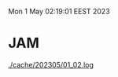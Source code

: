 Mon  1 May 02:19:01 EEST 2023
# JAM
<a href='./cache/202305/01_02.log'>./cache/202305/01_02.log</a>
